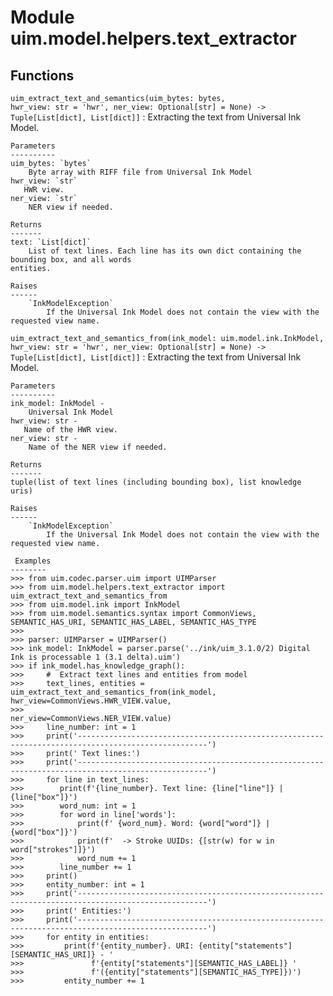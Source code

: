 Module uim.model.helpers.text_extractor
=======================================

Functions
---------

    
`uim_extract_text_and_semantics(uim_bytes: bytes, hwr_view: str = 'hwr', ner_view: Optional[str] = None) ‑> Tuple[List[dict], List[dict]]`
:   Extracting the text from Universal Ink Model.
    
    Parameters
    ----------
    uim_bytes: `bytes`
        Byte array with RIFF file from Universal Ink Model
    hwr_view: `str`
       HWR view.
    ner_view: `str`
        NER view if needed.
    
    Returns
    -------
    text: `List[dict]`
        List of text lines. Each line has its own dict containing the  bounding box, and all words
    entities.
    
    Raises
    ------
        `InkModelException`
            If the Universal Ink Model does not contain the view with the requested view name.

    
`uim_extract_text_and_semantics_from(ink_model: uim.model.ink.InkModel, hwr_view: str = 'hwr', ner_view: Optional[str] = None) ‑> Tuple[List[dict], List[dict]]`
:   Extracting the text from Universal Ink Model.
    
    Parameters
    ----------
    ink_model: InkModel -
        Universal Ink Model
    hwr_view: str -
       Name of the HWR view.
    ner_view: str -
        Name of the NER view if needed.
    
    Returns
    -------
    tuple(list of text lines (including bounding box), list knowledge uris)
    
    Raises
    ------
        `InkModelException`
            If the Universal Ink Model does not contain the view with the requested view name.
    
     Examples
    --------
    >>> from uim.codec.parser.uim import UIMParser
    >>> from uim.model.helpers.text_extractor import uim_extract_text_and_semantics_from
    >>> from uim.model.ink import InkModel
    >>> from uim.model.semantics.syntax import CommonViews, SEMANTIC_HAS_URI, SEMANTIC_HAS_LABEL, SEMANTIC_HAS_TYPE
    >>>
    >>> parser: UIMParser = UIMParser()
    >>> ink_model: InkModel = parser.parse('../ink/uim_3.1.0/2) Digital Ink is processable 1 (3.1 delta).uim')
    >>> if ink_model.has_knowledge_graph():
    >>>     #  Extract text lines and entities from model
    >>>     text_lines, entities = uim_extract_text_and_semantics_from(ink_model, hwr_view=CommonViews.HWR_VIEW.value,
    >>>                                                                ner_view=CommonViews.NER_VIEW.value)
    >>>     line_number: int = 1
    >>>     print('---------------------------------------------------------------------------------------------------')
    >>>     print(' Text lines:')
    >>>     print('---------------------------------------------------------------------------------------------------')
    >>>     for line in text_lines:
    >>>        print(f'{line_number}. Text line: {line["line"]} | {line["box"]}')
    >>>        word_num: int = 1
    >>>        for word in line['words']:
    >>>            print(f' {word_num}. Word: {word["word"]} | {word["box"]}')
    >>>            print(f'  -> Stroke UUIDs: {[str(w) for w in word["strokes"]]}')
    >>>            word_num += 1
    >>>        line_number += 1
    >>>     print()
    >>>     entity_number: int = 1
    >>>     print('---------------------------------------------------------------------------------------------------')
    >>>     print(' Entities:')
    >>>     print('---------------------------------------------------------------------------------------------------')
    >>>     for entity in entities:
    >>>         print(f'{entity_number}. URI: {entity["statements"][SEMANTIC_HAS_URI]} - '
    >>>               f'{entity["statements"][SEMANTIC_HAS_LABEL]} '
    >>>               f'({entity["statements"][SEMANTIC_HAS_TYPE]})')
    >>>         entity_number += 1